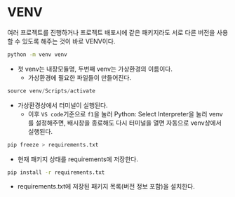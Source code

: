 # VENV



여러 프로젝트를 진행하거나 프로젝트 배포시에 같은 패키지라도 서로 다른 버전을 사용할 수 있도록 해주는 것이 바로 VENV이다.

```bash
python -m venv venv
```

- 첫 venv는 내장모듈명, 두번째 venv는 가상환경의 이름이다.
  - 가상환경에 필요한 파일들이 만들어진다.

```python
source venv/Scripts/activate
```

- 가상환경상에서 터미널이 실행된다.
  - 이후 `VS code`기준으로 `f1`을 눌러 Python: Select Interpreter을 눌러 venv를 설정해주면, 배시창을 종료해도 다시 터미널을 열면 자동으로 venv상에서 실행된다.



```bash
pip freeze > requirements.txt
```

- 현재 패키지 상태를 requirements에 저장한다.

```bash
pip install -r requirements.txt
```

- requirements.txt에 저장된 패키지 목록(버전 정보 포함)을 설치한다.